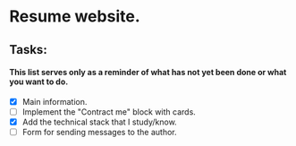 # Resume website.

## Tasks:
#### This list serves only as a reminder of what has not yet been done or what you want to do.
- [x] Main information.
- [ ] Implement the "Contract me" block with cards.
- [x] Add the technical stack that I study/know.
- [ ] Form for sending messages to the author.